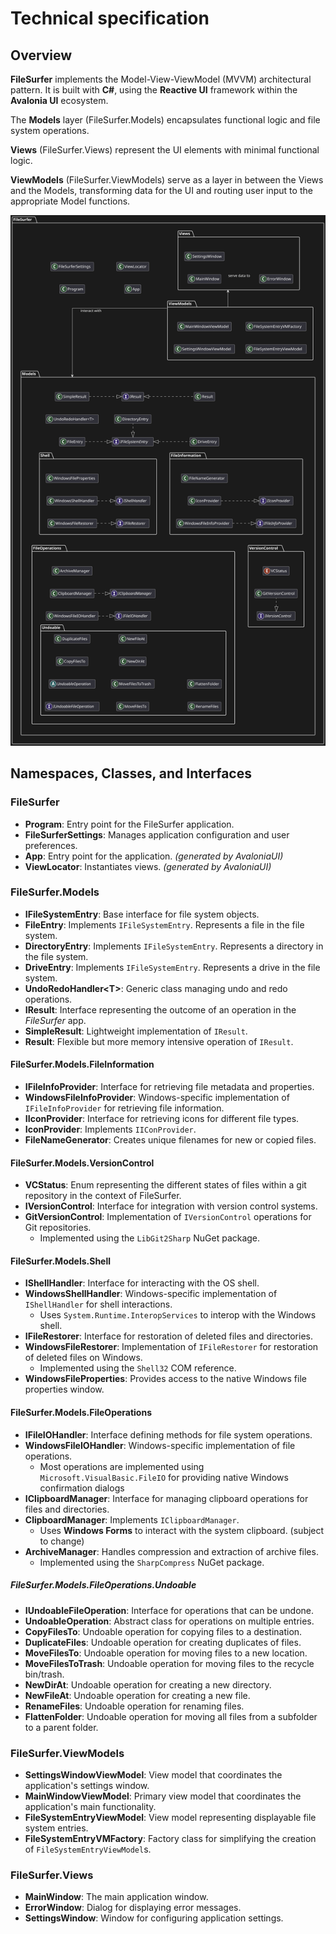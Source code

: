 # Technical specification

## Overview
**FileSurfer** implements the Model-View-ViewModel (MVVM) architectural pattern.
It is built with **C#**, using the **Reactive UI** framework within the **Avalonia UI** ecosystem.

The **Models** layer (FileSurfer.Models) encapsulates functional logic and file system operations. 

**Views** (FileSurfer.Views) represent the UI elements with minimal functional logic.

**ViewModels** (FileSurfer.ViewModels) serve as a layer in between the Views and the Models, 
transforming data for the UI and routing user input to the appropriate Model functions.

![Namespaces, Classes, and Interfaces](assets/class-composition.svg)

## Namespaces, Classes, and Interfaces

### FileSurfer
- **Program**: Entry point for the FileSurfer application.
- **FileSurferSettings**: Manages application configuration and user preferences.
- **App**: Entry point for the application. *(generated by AvaloniaUI)*
- **ViewLocator**: Instantiates views. *(generated by AvaloniaUI)*

### FileSurfer.Models 
- **IFileSystemEntry**: Base interface for file system objects.
- **FileEntry**: Implements `IFileSystemEntry`. Represents a file in the file system.
- **DirectoryEntry**: Implements `IFileSystemEntry`. Represents a directory in the file system.
- **DriveEntry**: Implements `IFileSystemEntry`. Represents a drive in the file system.
- **UndoRedoHandler\<T\>**: Generic class managing undo and redo operations.
- **IResult**: Interface representing the outcome of an operation in the *FileSurfer* app.
- **SimpleResult**: Lightweight implementation of `IResult`.
- **Result**: Flexible but more memory intensive operation of `IResult`.

#### FileSurfer.Models.FileInformation
- **IFileInfoProvider**: Interface for retrieving file metadata and properties.
- **WindowsFileInfoProvider**: Windows-specific implementation of `IFileInfoProvider` for retrieving file information.
- **IIconProvider**: Interface for retrieving icons for different file types.
- **IconProvider**: Implements `IIConProvider`.
- **FileNameGenerator**: Creates unique filenames for new or copied files.

#### FileSurfer.Models.VersionControl
- **VCStatus**: Enum representing the different states of files within a git repository in the context of FileSurfer.
- **IVersionControl**: Interface for integration with version control systems.
- **GitVersionControl**: Implementation of `IVersionControl` operations for Git repositories.
    - Implemented using the `LibGit2Sharp` NuGet package.

#### FileSurfer.Models.Shell
- **IShellHandler**: Interface for interacting with the OS shell.
- **WindowsShellHandler**: Windows-specific implementation of `IShellHandler` for shell interactions.
    - Uses `System.Runtime.InteropServices` to interop with the Windows shell.
- **IFileRestorer**: Interface for restoration of deleted files and directories.
- **WindowsFileRestorer**: Implementation of `IFileRestorer` for restoration of deleted files on Windows.
    - Implemented using the `Shell32` COM reference.
- **WindowsFileProperties**: Provides access to the native Windows file properties window.

#### FileSurfer.Models.FileOperations
- **IFileIOHandler**: Interface defining methods for file system operations.
- **WindowsFileIOHandler**: Windows-specific implementation of file operations.
    - Most operations are implemented using `Microsoft.VisualBasic.FileIO` for providing native Windows confirmation dialogs
- **IClipboardManager**: Interface for managing clipboard operations for files and directories.
- **ClipboardManager**: Implements `IClipboardManager`.
    - Uses **Windows Forms** to interact with the system clipboard. (subject to change)
- **ArchiveManager**: Handles compression and extraction of archive files.
    - Implemented using the `SharpCompress` NuGet package.

##### FileSurfer.Models.FileOperations.Undoable
- **IUndoableFileOperation**: Interface for operations that can be undone.
- **UndoableOperation**: Abstract class for operations on multiple entries.
- **CopyFilesTo**: Undoable operation for copying files to a destination.
- **DuplicateFiles**: Undoable operation for creating duplicates of files.
- **MoveFilesTo**: Undoable operation for moving files to a new location.
- **MoveFilesToTrash**: Undoable operation for moving files to the recycle bin/trash.
- **NewDirAt**: Undoable operation for creating a new directory.
- **NewFileAt**: Undoable operation for creating a new file.
- **RenameFiles**: Undoable operation for renaming files.
- **FlattenFolder**: Undoable operation for moving all files from a subfolder to a parent folder.

### FileSurfer.ViewModels 
- **SettingsWindowViewModel**: View model that coordinates the application's settings window.
- **MainWindowViewModel**: Primary view model that coordinates the application's main functionality.
- **FileSystemEntryViewModel**: View model representing displayable file system entries.
- **FileSystemEntryVMFactory**: Factory class for simplifying the creation of `FileSystemEntryViewModel`s.

### FileSurfer.Views 
- **MainWindow**: The main application window.
- **ErrorWindow**: Dialog for displaying error messages.
- **SettingsWindow**: Window for configuring application settings.